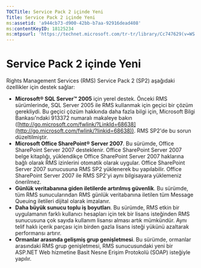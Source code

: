 ```yaml
---
TOCTitle: Service Pack 2 içinde Yeni
Title: Service Pack 2 içinde Yeni
ms:assetid: 'a944cb73-d900-42bb-b7aa-92916dead408'
ms:contentKeyID: 18125234
ms:mtpsurl: 'https://technet.microsoft.com/tr-tr/library/Cc747629(v=WS.10)'
---
```


Service Pack 2 içinde Yeni
==========================

Rights Management Services (RMS) Service Pack 2 (SP2) aşağıdaki özellikler için destek sağlar:

-   **Microsoft® SQL Server™ 2005** için yerel destek. Önceki RMS sürümlerinde, SQL Server 2005 ile RMS kullanmak için geçici bir çözüm gerekliydi. Bu geçici çözüm hakkında daha fazla bilgi için, Microsoft Bilgi Bankası'ndaki 913372 numaralı makaleye bakın ([http://go.microsoft.com/fwlink/?LinkId=68638](http://go.microsoft.com/fwlink/?linkid=68638)). RMS SP2'de bu sorun düzeltilmiştir.
-   **Microsoft Office SharePoint® Server 2007**. Bu sürümde, Office SharePoint Server 2007 desteklenir. Office SharePoint Server 2007 belge kitaplığı, yüklendikçe Office SharePoint Server 2007 haklarına bağlı olarak RMS izinlerini otomatik olarak uygular. Office SharePoint Server 2007 sunucusuna RMS SP2 yüklenerek bu yapılabilir. Office SharePoint Server 2007 ile RMS SP2'yi aynı bilgisayara yüklemeniz önerilmez.
-   **Günlük veritabanına giden iletilerde artırılmış güvenlik**. Bu sürümde, tüm RMS sunucularından RMS günlük veritabanına iletilen tüm Message Queuing iletileri dijital olarak imzalanır.
-   **Daha büyük sunucu toplu iş boyutları**. Bu sürümde, RMS etkin bir uygulamanın farklı kullanıcı hesapları için tek bir lisans isteğinden RMS sunucusuna çok sayıda kullanım lisansı alması artık mümkündür. Aynı telif haklı içerik parçası için birden gazla lisans isteği yükünü azaltarak performansı artırır.
-   **Ormanlar arasında gelişmiş grup genişletmesi**. Bu sürümde, ormanlar arasındaki RMS grup genişletmesi, RMS sunucusundaki yeni bir ASP.NET Web hizmetine Basit Nesne Erişim Protokolü (SOAP) isteğiyle yapılır.
